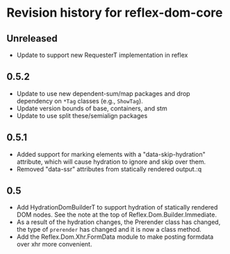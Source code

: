 # Revision history for reflex-dom-core

## Unreleased
* Update to support new RequesterT implementation in reflex

## 0.5.2

* Update to use new dependent-sum/map packages and drop dependency on `*Tag` classes (e.g., `ShowTag`).
* Update version bounds of base, containers, and stm
* Update to use split these/semialign packages

## 0.5.1

* Added support for marking elements with a "data-skip-hydration" attribute, which will cause hydration to ignore and skip over them.
* Removed "data-ssr" attributes from statically rendered output.:q

## 0.5

* Add HydrationDomBuilderT to support hydration of statically rendered DOM nodes. See the note at the top of Reflex.Dom.Builder.Immediate.
* As a result of the hydration changes, the Prerender class has changed, the type of `prerender` has changed and it is now a class method.
* Add the Reflex.Dom.Xhr.FormData module to make posting formdata over xhr more convenient.
